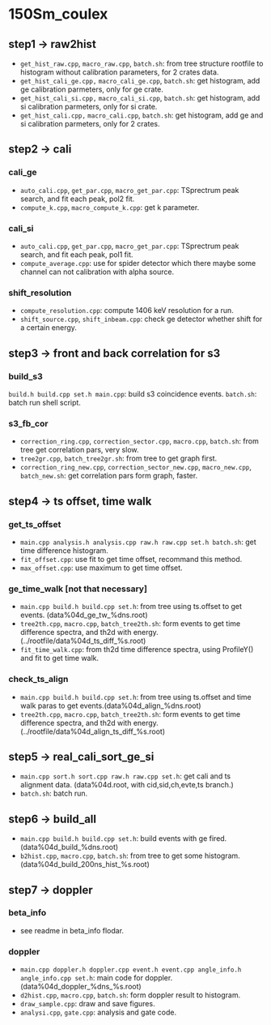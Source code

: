 # 150Sm_coulex

## step1 &rarr; raw2hist
+ `get_hist_raw.cpp`, `macro_raw.cpp`, `batch.sh`: from tree structure rootfile to histogram without calibration parameters, for 2 crates data.
+ `get_hist_cali_ge.cpp,` `macro_cali_ge.cpp`, `batch.sh`: get histogram, add ge calibration parmeters, only for ge crate.
+ `get_hist_cali_si.cpp,` `macro_cali_si.cpp`, `batch.sh`: get histogram, add si calibration parmeters, only for si crate.
+ `get_hist_cali.cpp,` `macro_cali.cpp`, `batch.sh`: get histogram, add ge and si calibration parmeters, only for 2 crates.

## step2 &rarr; cali
### cali_ge
+ `auto_cali.cpp`, `get_par.cpp`, `macro_get_par.cpp`: TSprectrum peak search, and fit each peak, pol2 fit.
+ `compute_k.cpp`, `macro_compute_k.cpp`: get k parameter.

### cali_si
+ `auto_cali.cpp`, `get_par.cpp`, `macro_get_par.cpp`: TSprectrum peak search, and fit each peak, pol1 fit.
+ `compute_average.cpp`: use for spider detector which there maybe some channel can not calibration with alpha source.

### shift_resolution
+ `compute_resolution.cpp`: compute 1406 keV resolution for a run.
+ `shift_source.cpp`, `shift_inbeam.cpp`: check ge detector whether shift for a certain energy.

## step3 &rarr; front and back correlation for s3
### build_s3
`build.h build.cpp set.h main.cpp`: build s3 coincidence events.
`batch.sh`: batch run shell script.

### s3_fb_cor
+ `correction_ring.cpp`, `correction_sector.cpp`, `macro.cpp`, `batch.sh`: from tree get correlation pars, very slow.
+ `tree2gr.cpp`, `batch_tree2gr.sh`: from tree to get graph first.
+ `correction_ring_new.cpp`, `correction_sector_new.cpp`, `macro_new.cpp`, `batch_new.sh`: get correlation pars form graph, faster.

## step4 &rarr; ts offset, time walk
### get_ts_offset
+ `main.cpp analysis.h analysis.cpp raw.h raw.cpp set.h batch.sh`: get time difference histogram.
+ `fit_offset.cpp`: use fit to get time offset, recommand this method.
+ `max_offset.cpp`: use maximum to get time offset.

### ge_time_walk [not that necessary]
+ `main.cpp build.h build.cpp set.h`: from tree using ts.offset to get events. (data%04d_ge_tw_%dns.root)
+ `tree2th.cpp`, `macro.cpp`, `batch_tree2th.sh`: form events to get time difference spectra, and th2d with energy. (../rootfile/data%04d_ts_diff_%s.root)
+ `fit_time_walk.cpp`: from th2d time difference spectra, using ProfileY() and fit to get time walk.

### check_ts_align
+ `main.cpp build.h build.cpp set.h`: from tree using ts.offset and time walk paras to get events.(data%04d_align_%dns.root)
+ `tree2th.cpp`, `macro.cpp`, `batch_tree2th.sh`: form events to get time difference spectra, and th2d with energy. (../rootfile/data%04d_align_ts_diff_%s.root)

## step5 &rarr; real_cali_sort_ge_si
+ `main.cpp sort.h sort.cpp raw.h raw.cpp set.h`: get cali and ts alignment data. (data%04d.root, with cid,sid,ch,evte,ts branch.)
+ `batch.sh`: batch run.

## step6 &rarr; build_all
+ `main.cpp build.h build.cpp set.h`: build events with ge fired. (data%04d_build_%dns.root)
+ `b2hist.cpp`, `macro.cpp`, `batch.sh`: from tree to get some histogram. (data%04d_build_200ns_hist_%s.root)

## step7 &rarr; doppler
### beta_info
+ see readme in beta_info flodar.

### doppler
+ `main.cpp doppler.h doppler.cpp event.h event.cpp angle_info.h angle_info.cpp set.h`: main code for doppler. (data%04d_doppler_%dns_%s.root)
+ `d2hist.cpp`, `macro.cpp`, `batch.sh`: form doppler result to histogram.
+ `draw_sample.cpp`: draw and save figures.
+ `analysi.cpp`, `gate.cpp`: analysis and gate code.


